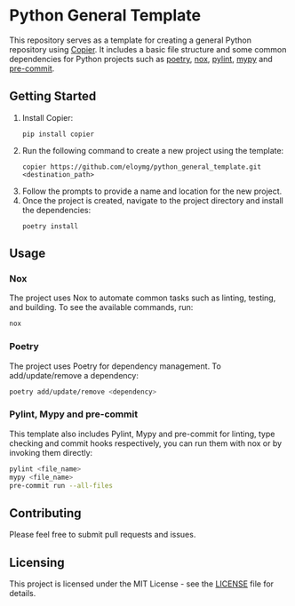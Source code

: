 # Python General Template

This repository serves as a template for creating a general Python repository using [Copier](https://github.com/clab/copier). It includes a basic file structure and some common dependencies for Python projects such as [poetry](https://python-poetry.org/), [nox](https://nox.thea.codes/), [pylint](https://www.pylint.org/), [mypy](http://mypy-lang.org/) and [pre-commit](https://pre-commit.com/).

## Getting Started

1. Install Copier: 
   ```
   pip install copier
   ```
2. Run the following command to create a new project using the template: 
    ```
    copier https://github.com/eloymg/python_general_template.git <destination_path>
    ```
3. Follow the prompts to provide a name and location for the new project.
4. Once the project is created, navigate to the project directory and install the dependencies: 
    ```
    poetry install
    ```

## Usage

### Nox

The project uses Nox to automate common tasks such as linting, testing, and building. To see the available commands, run:
```sh
nox
```

### Poetry

The project uses Poetry for dependency management. To add/update/remove a dependency:
```sh
poetry add/update/remove <dependency>
```

### Pylint, Mypy and pre-commit

This template also includes Pylint, Mypy and pre-commit for linting, type checking and commit hooks respectively, you can run them with nox or by invoking them directly:
```sh
pylint <file_name>
mypy <file_name>
pre-commit run --all-files
```

## Contributing

Please feel free to submit pull requests and issues. 

## Licensing

This project is licensed under the MIT License - see the [LICENSE](LICENSE) file for details.
